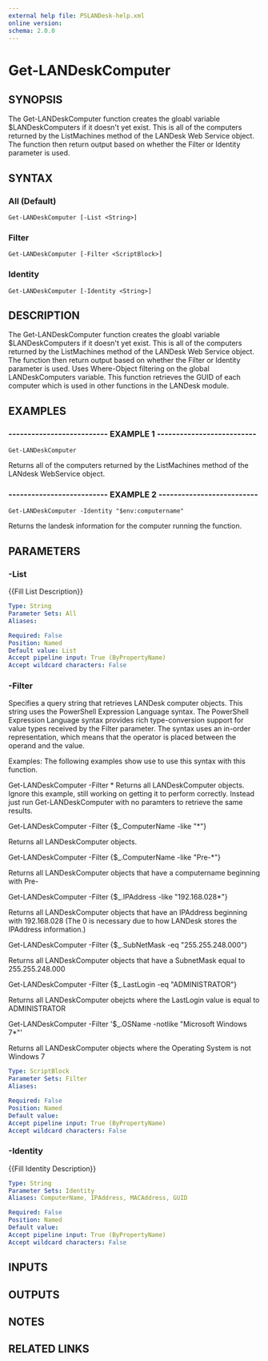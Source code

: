 ```yaml
---
external help file: PSLANDesk-help.xml
online version: 
schema: 2.0.0
---
```


# Get-LANDeskComputer
## SYNOPSIS
The Get-LANDeskComputer function creates the gloabl variable $LANDeskComputers if it doesn't yet exist.
This is all of the computers returned by the ListMachines
method of the LANDesk Web Service object.
The function then return output based on whether the Filter or Identity parameter is used.

## SYNTAX

### All (Default)
```
Get-LANDeskComputer [-List <String>]
```

### Filter
```
Get-LANDeskComputer [-Filter <ScriptBlock>]
```

### Identity
```
Get-LANDeskComputer [-Identity <String>]
```

## DESCRIPTION
The Get-LANDeskComputer function creates the gloabl variable $LANDeskComputers if it doesn't yet exist.
This is all of the computers returned by the ListMachines
method of the LANDesk Web Service object.
The function then return output based on whether the Filter or Identity parameter is used.
Uses Where-Object filtering 
on the global LANDeskComputers variable.
This function retrieves the GUID of each computer which is used in other functions in the LANDesk module.

## EXAMPLES

### -------------------------- EXAMPLE 1 --------------------------
```
Get-LANDeskComputer
```

Returns all of the computers returned by the ListMachines method of the LANdesk WebService object.

### -------------------------- EXAMPLE 2 --------------------------
```
Get-LANDeskComputer -Identity "$env:computername"
```

Returns the landesk information for the computer running the function.

## PARAMETERS

### -List
{{Fill List Description}}

```yaml
Type: String
Parameter Sets: All
Aliases: 

Required: False
Position: Named
Default value: List
Accept pipeline input: True (ByPropertyName)
Accept wildcard characters: False
```

### -Filter
Specifies a query string that retrieves LANDesk computer objects.
This string uses the PowerShell Expression
Language syntax.
The PowerShell Expression Language syntax provides rich type-conversion support for value types
received by the Filter parameter.
The syntax uses an in-order representation, which means that the operator is
placed between the operand and the value.

Examples:
The following examples show use to use this syntax with this function.

Get-LANDeskComputer -Filter *
Returns all LANDeskComputer objects.
Ignore this example, still working on getting it to perform correctly.
Instead just run Get-LANDeskComputer with no paramters to retrieve the same results.

Get-LANDeskComputer -Filter {$_.ComputerName -like "*"}

Returns all LANDeskComputer objects.

Get-LANDeskComputer -Filter {$_.ComputerName -like "Pre-*"}

Returns all LANDeskComputer objects that have a computername beginning with Pre-

Get-LANDeskComputer -Filter {$_.IPAddress -like "192.168.028*"}

Returns all LANDeskComputer objects that have an IPAddress beginning with 192.168.028 (The 0 is necessary due to how LANDesk stores the IPAddress information.)

Get-LANDeskComputer -Filter {$_.SubNetMask -eq "255.255.248.000"}

Returns all LANDeskComputer objects that have a SubnetMask equal to 255.255.248.000

Get-LANDeskComputer -Filter {$_.LastLogin -eq "ADMINISTRATOR"}

Returns all LANDeskComputer obejcts where the LastLogin value is equal to ADMINISTRATOR

Get-LANDeskComputer -Filter '$_.OSName -notlike "Microsoft Windows 7*"'

Returns all LANDeskComputer objects where the Operating System is not Windows 7

```yaml
Type: ScriptBlock
Parameter Sets: Filter
Aliases: 

Required: False
Position: Named
Default value: 
Accept pipeline input: True (ByPropertyName)
Accept wildcard characters: False
```

### -Identity
{{Fill Identity Description}}

```yaml
Type: String
Parameter Sets: Identity
Aliases: ComputerName, IPAddress, MACAddress, GUID

Required: False
Position: Named
Default value: 
Accept pipeline input: True (ByPropertyName)
Accept wildcard characters: False
```

## INPUTS

## OUTPUTS

## NOTES

## RELATED LINKS

